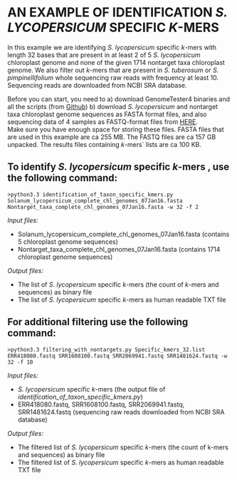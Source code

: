 # AN EXAMPLE OF IDENTIFICATION <i>S. LYCOPERSICUM</i> SPECIFIC <i>K</i>-MERS   
In this example we are identifying <i>S. lycopersicum</i> specific <i>k</i>-mers with length 32 bases that are present in at least 2 of 5 <i>S. lycopersicum</i> chloroplast genome and none of the given 1714 nontarget taxa chloroplast genome.
We also filter out <i>k</i>-mers that are present in <i>S. tuberosum</i> or <i>S. pimpinellifolium</i> whole sequencing raw reads with frequency at least 10. Sequencing reads are downloaded from NCBI SRA database.

Before you can start, you need to a) download GenomeTester4 binaries and all the scripts (from [Github](https://github.com/bioinfo-ut/PlantTaxSeeker)) b) download <i>S. lycopersicum</i> and nontarget taxa chloroplast genome sequences as FASTA format files, and also sequencing data of 4 samples as FASTQ-format files from [HERE](http://www.bioinfo.ut.ee/PlantTaxSeeker/).  
Make sure you have enough space for storing these files. FASTA files that are used in this example are ca  255 MB. The FASTQ files are ca 157 GB unpacked. The results files containing <i>k</i>-mers´ lists are ca 100 KB.  

## To identify <i>S. lycopersicum</i> specific <i>k</i>-mers , use the following command:  

```
>python3.3 identification_of_taxon_specific_kmers.py Solanum_lycopersicum_complete_chl_genomes_07Jan16.fasta Nontarget_taxa_complete_chl_genomes_07Jan16.fasta -w 32 -f 2   
```
	  
<i>Input files:</i> 
* Solanum_lycopersicum_complete_chl_genomes_07Jan16.fasta  (contains 5 chloroplast genome sequences) 
* Nontarget_taxa_complete_chl_genomes_07Jan16.fasta   (contains 1714 chloroplast genome sequences)
  
<i>Output files:</i>  
* The list of <i>S. lycopersicum</i> specific <i>k</i>-mers (the count of <i>k</i>-mers and sequences) as binary file  
* The list of <i>S. lycopersicum</i> specific <i>k</i>-mers as human readable TXT file  
  
## For additional filtering use the following command:  
```
>python3.3 filtering_with_nontargets.py Specific_kmers_32.list ERR418080.fastq SRR1608100.fastq SRR2069941.fastq SRR1481624.fastq -w 32 -f 10
```
  
<i>Input files:</i>  
* <i>S. lycopersicum</i> specific <i>k</i>-mers (the output file of <i>identification_of_taxon_specific_kmers.py</i>)  
* ERR418080.fastq, SRR1608100.fastq, SRR2069941.fastq, SRR1481624.fastq (sequencing raw reads downloaded from NCBI SRA database)  
  	
<i>Output files:</i>  
* The filtered list of <i>S. lycopersicum</i> specific <i>k</i>-mers (the count of k-mers and sequences) as binary file  
* The filtered list of <i>S. lycopersicum</i> specific <i>k</i>-mers as human readable TXT file
